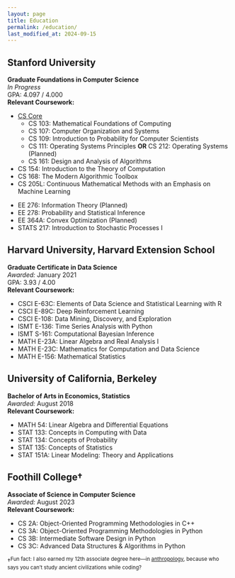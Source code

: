 ```yaml
---
layout: page
title: Education
permalink: /education/
last_modified_at: 2024-09-15
---
```


## Stanford University  
**Graduate Foundations in Computer Science**  
*In Progress*  
GPA: 4.097 / 4.000  
**Relevant Coursework:**
- [CS Core](https://www.cs.stanford.edu/bs-core-requirements)
    - CS 103: Mathematical Foundations of Computing
    - CS 107: Computer Organization and Systems
    - CS 109: Introduction to Probability for Computer Scientists
    - CS 111: Operating Systems Principles **OR** CS 212: Operating Systems (Planned)
    - CS 161: Design and Analysis of Algorithms
- CS 154: Introduction to the Theory of Computation
- CS 168: The Modern Algorithmic Toolbox
- CS 205L: Continuous Mathematical Methods with an Emphasis on Machine Learning
<!-- - CS 369O: Optimization Algorithms (In-progress) -->
- EE 276: Information Theory (Planned)
- EE 278: Probability and Statistical Inference
- EE 364A: Convex Optimization (Planned) 
- STATS 217: Introduction to Stochastic Processes I

## Harvard University, Harvard Extension School  
**Graduate Certificate in Data Science**  
*Awarded:* January 2021  
GPA: 3.93 / 4.00  
**Relevant Coursework:**
- CSCI E-63C: Elements of Data Science and Statistical Learning with R
- CSCI E-89C: Deep Reinforcement Learning
- CSCI E-108: Data Mining, Discovery, and Exploration
- ISMT E-136: Time Series Analysis with Python
- ISMT S-161: Computational Bayesian Inference
- MATH E-23A: Linear Algebra and Real Analysis I
- MATH E-23C: Mathematics for Computation and Data Science
- MATH E-156: Mathematical Statistics

## University of California, Berkeley  
**Bachelor of Arts in Economics, Statistics**  
*Awarded:* August 2018  
**Relevant Coursework:**
- MATH 54: Linear Algebra and Differential Equations
- STAT 133: Concepts in Computing with Data
- STAT 134: Concepts of Probability
- STAT 135: Concepts of Statistics
- STAT 151A: Linear Modeling: Theory and Applications

## Foothill College†
**Associate of Science in Computer Science**  
*Awarded:* August 2023  
**Relevant Coursework:**
- CS 2A: Object-Oriented Programming Methodologies in C++
- CS 3A: Object-Oriented Programming Methodologies in Python
- CS 3B: Intermediate Software Design in Python
- CS 3C: Advanced Data Structures & Algorithms in Python

†<sup>Fun fact: I also earned my 12th associate degree here—in [anthropology](https://www.parchment.com/u/award/c7daeb8936ad05b0d087c9b09669e0ae), because who says you can’t study ancient civilizations while coding?</sup>

